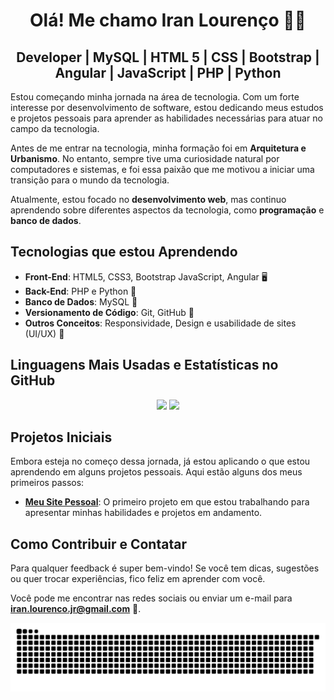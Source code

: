 <h1  align="center">Olá! Me chamo Iran Lourenço 👨‍💻</h1>

<h2  align="center">Developer | MySQL | HTML 5 | CSS | Bootstrap | Angular | JavaScript | PHP | Python</h2>

Estou começando minha jornada na área de tecnologia. Com um forte interesse por desenvolvimento de software, estou dedicando meus estudos e projetos pessoais para aprender as habilidades necessárias para atuar no campo da tecnologia.

Antes de me entrar na tecnologia, minha formação foi em **Arquitetura e Urbanismo**. No entanto, sempre tive uma curiosidade natural por computadores e sistemas, e foi essa paixão que me motivou a iniciar uma transição para o mundo da tecnologia.

Atualmente, estou focado no **desenvolvimento web**, mas continuo aprendendo sobre diferentes aspectos da tecnologia, como **programação** e **banco de dados**.

## Tecnologias que estou Aprendendo

- **Front-End**: HTML5, CSS3, Bootstrap JavaScript, Angular 🖥️
- **Back-End**:  PHP e Python 🐍
- **Banco de Dados**: MySQL 📂
- **Versionamento de Código**: Git, GitHub 🌱
- **Outros Conceitos**: Responsividade, Design e usabilidade de sites (UI/UX) 🎨

## Linguagens Mais Usadas e Estatísticas no GitHub
<p align="center"><img  height="170px" src="https://github-readme-stats.vercel.app/api/top-langs/?username=Iranlsjr&layout=compact&theme=radical" /> <img height="170px" src="https://github-readme-stats.vercel.app/api?username=Iranlsjr&show_icons=true&theme=radical" /></p>


## Projetos Iniciais
Embora esteja no começo dessa jornada, já estou aplicando o que estou aprendendo em alguns projetos pessoais. Aqui estão alguns dos meus primeiros passos:

- **[Meu Site Pessoal](https://iranlsjr.github.io/portfolio/)**: O primeiro projeto em que estou trabalhando para apresentar minhas habilidades e projetos em andamento.


## Como Contribuir e Contatar

Para qualquer feedback é super bem-vindo! Se você tem dicas, sugestões ou quer trocar experiências, fico feliz em aprender com você.

Você pode me encontrar nas redes sociais ou enviar um e-mail para **iran.lourenco.jr@gmail.com** 📩.

<picture>
  <source media="(prefers-color-scheme: dark)" srcset="https://raw.githubusercontent.com/Iranlsjr/Iranlsjr/output/github-contribution-grid-snake-dark.svg">
  <source media="(prefers-color-scheme: light)" srcset="https://raw.githubusercontent.com/Iranlsjr/Iranlsjr/output/github-contribution-grid-snake.svg">
  <img alt="github contribution grid snake animation" src="https://raw.githubusercontent.com/Iranlsjr/Iranlsjr/output/github-contribution-grid-snake.svg">
</picture>
